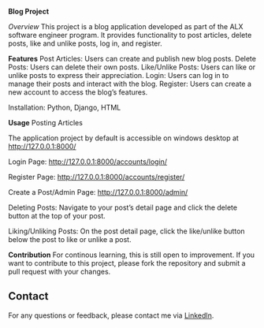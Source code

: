 **Blog Project**

*Overview*
This project is a blog application developed as part of the ALX software engineer program. It provides functionality to post articles, delete posts, like and unlike posts, log in, and register.

**Features**
Post Articles: Users can create and publish new blog posts.
Delete Posts: Users can delete their own posts.
Like/Unlike Posts: Users can like or unlike posts to express their appreciation.
Login: Users can log in to manage their posts and interact with the blog.
Register: Users can create a new account to access the blog’s features.

Installation: Python, Django, HTML

**Usage**
Posting Articles

The application project by default is accessible on windows desktop at http://127.0.0.1:8000/

Login Page: http://127.0.0.1:8000/accounts/login/

Register Page: http://127.0.0.1:8000/accounts/register/

Create a Post/Admin Page: http://127.0.0.1:8000/admin/

Deleting Posts: Navigate to your post’s detail page and click the delete button at the top of your post.

Liking/Unliking Posts: On the post detail page, click the like/unlike button below the post to like or unlike a post.

**Contribution**
For continous learning, this is still open to improvement. If you want to contribute to this project, please fork the repository and submit a pull request with your changes.

## Contact
For any questions or feedback, please contact me via [LinkedIn](https://www.linkedin.com/in/akonusoh/).
